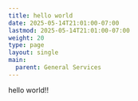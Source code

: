 ```yaml
---
title: hello world
date: 2025-05-14T21:01:00-07:00
lastmod: 2025-05-14T21:01:00-07:00
weight: 20
type: page
layout: single
main:
  parent: General Services
---
```

hello world!!
